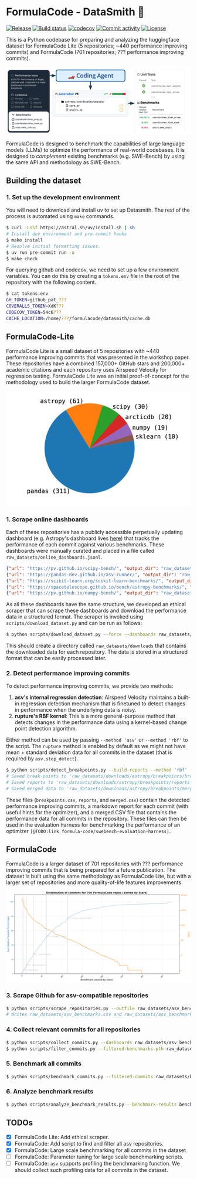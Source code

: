 # FormulaCode - DataSmith 🔨

[![Release](https://img.shields.io/github/v/release/formula-code/datasmith)](https://img.shields.io/github/v/release/formula-code/datasmith)
[![Build status](https://img.shields.io/github/actions/workflow/status/formula-code/datasmith/main.yml?branch=main)](https://github.com/formula-code/datasmith/actions/workflows/main.yml?query=branch%3Amain)
[![codecov](https://codecov.io/gh/formula-code/datasmith/branch/main/graph/badge.svg)](https://codecov.io/gh/formula-code/datasmith)
[![Commit activity](https://img.shields.io/github/commit-activity/m/formula-code/datasmith)](https://img.shields.io/github/commit-activity/m/formula-code/datasmith)
[![License](https://img.shields.io/github/license/formula-code/datasmith)](https://img.shields.io/github/license/formula-code/datasmith)

This is a Python codebase for preparing and analyzing the huggingface dataset for FormulaCode Lite (5 repositories; ~440 performance improving commits) and FormulaCode (701 repositories; ??? performance improving commits).

![FormulaCode](static/Fig1.png)

FormulaCode is designed to benchmark the capabilities of large language models (LLMs) to optimize the performance of real-world codebases. It is designed to _complement_ existing benchmarks (e.g. SWE-Bench) by using the same API and methodology as SWE-Bench.
<!-- , but offers four key improvements:

1. Human-relative metric. FormulaCode scores the ability of an LLM to optimize a codebase relative to the speedup achieved by human developers. This makes it harder to "saturate" FormulaCode as simply memorizing the performance improvements doesn't enable _better_ than human performance.

2. Higher granularity feedback. Test cases streamline constrain coding agents to a pass/fail reward that is too sparse  a signal for fostering iterative optimizations (like those necessary for RL-based agents or evolutionary algorithms like AlphaEvolve). Performance benchmarking and profilers provide more more nuanced feedback, allowing LLMs to learn from the performance characteristics of the codebase and make more informed decisions about how to optimize it.

3. Performance benchmarks v.s Unit Tests. Unit test suites are designed to protect against edge cases and common bugs. This makes them susceptible to overfitting, where an LLM can achieve high scores by simply memorizing the test cases without actually improving the codebase. Performance benchmarks, on the other hand, are designed to measure the performance of a codebase under realistic workloads for the most common use cases.

4. Real-world Benchmarking. An LLM that achieves better than human performance on FormulaCode for a particular problem is likely the best available solution for that problem. If well-documented, a good solution can be used by other developers to improve their own codebases. -->



## Building the dataset

### 1. Set up the development environment

You will need to download and install uv to set up Datasmith. The rest of the process is automated using `make` commands.

```bash
$ curl -LsSf https://astral.sh/uv/install.sh | sh
# Install dev environment and pre-commit hooks
$ make install
# Resolve initial formatting issues.
$ uv run pre-commit run -a
$ make check
```

For querying github and codecov, we need to set up a few environment variables. You can do this by creating a `tokens.env` file in the root of the repository with the following content.

```bash
$ cat tokens.env
GH_TOKEN=github_pat_???
COVERALLS_TOKEN=XdK???
CODECOV_TOKEN=54c6???
CACHE_LOCATION=/home/???/formulacode/datasmith/cache.db
```

## FormulaCode-Lite

FormulaCode Lite is a small dataset of 5 repositories with ~440 performance improving commits that was presented in the workshop paper. These repositories have a combined 157,000+ GitHub stars and 200,000+ academic citations and each repository uses Airspeed Velocity for regression testing. FormulaCode Lite was an initial proof-of-concept for the methodology used to build the larger FormulaCode dataset.

![img](static/Fig2.png)


### 1. Scrape online dashboards

Each of these repositories has a publicly accessible perpetually updating dashboard (e.g. Astropy's dashboard lives [here](https://spacetelescope.github.io/bench/astropy-benchmarks)) that tracks the performance of each commit against various benchmarks. These dashboards were manually curated and placed in a file called `raw_datasets/online_dashboards.jsonl`.

```json
{"url": "https://pv.github.io/scipy-bench/", "output_dir": "raw_datasets/downloads/scipy"}
{"url": "https://pandas-dev.github.io/asv-runner/", "output_dir": "raw_datasets/downloads/pandas"}
{"url": "https://scikit-learn.org/scikit-learn-benchmarks/", "output_dir": "raw_datasets/downloads/sklearn"}
{"url": "https://spacetelescope.github.io/bench/astropy-benchmarks/", "output_dir": "raw_datasets/downloads/astropy"}
{"url": "https://pv.github.io/numpy-bench/", "output_dir": "raw_datasets/downloads/numpy"}
```
As all these dashboards have the same structure, we developed an ethical scraper that can scrape these dashboards and download the performance data in a structured format. The scraper is invoked using `scripts/download_dataset.py` and can be run as follows:

```bash
$ python scripts/download_dataset.py --force --dashboards raw_datasets/online_dashboards.jsonl
```

This should create a directory called `raw_datasets/downloads` that contains the downloaded data for each repository. The data is stored in a structured format that can be easily processed later.


### 2. Detect performance improving commits

To detect performance improving commits, we provide two methods:
1. **asv's internal regression detection**: Airspeed Velocity maintains a built-in regression detection mechanism that is finetuned to detect changes in performance when the underlying data is noisy.
2. **rupture's RBF kernel**: This is a more general-purpose method that detects changes in the performance data using a kernel-based change point detection algorithm.

Either method can be used by passing `--method 'asv'` or `--method 'rbf'` to the script. The `rupture` method is enabled by default as we might not have mean + standard deviation data for all commits in the dataset (that is required by `asv.step_detect`).

```bash
$ python scripts/detect_breakpoints.py --build-reports --method 'rbf' --compute-coverage --dataset raw_datasets/downloads/astropy
# Saved break-points to 'raw_datasets/downloads/astropy/breakpoints/breakpoints.csv'.
# Saved reports to 'raw_datasets/downloads/astropy/breakpoints/reports'.
# Saved merged data to 'raw_datasets/downloads/astropy/breakpoints/merged.csv'.
```

These files (`breakpoints.csv`, `reports`, and `merged.csv`) contain the detected performance improving commits, a markdown report for each commit (with useful hints for the optimizer), and a merged CSV file that contains the performance data for all commits in the repository. These files can then be used in the evaluation harness for benchmarking the performance of an optimizer `[@TODO:link_formula-code/swebench-evaluation-harness]`.



## FormulaCode

FormulaCode is a larger dataset of 701 repositories with ??? performance improving commits that is being prepared for a future publication. The dataset is built using the same methodology as FormulaCode Lite, but with a larger set of repositories and more quality-of-life features improvements.

![img](static/CommitDist.png)

### 3. Scrape Github for asv-compatible repositories

```bash
$ python scripts/scrape_repositories.py --outfile raw_datasets/asv_benchmarks.csv
# Writes raw_datasets/asv_benchmarks.csv and raw_datasets/asv_benchmarks_filtered.csv
```


### 4. Collect relevant commits for all repositories


```bash
$ python scripts/collect_commits.py --dashboards raw_datasets/asv_benchmarks_filtered.csv --outfile raw_datasets/benchmark_commits_merged.jsonl
$ python scripts/filter_commits.py --filtered-benchmarks-pth raw_datasets/asv_benchmarks_filtered.csv --merged-commits-pth raw_datasets/benchmark_commits_merged.jsonl --output-pth raw_datasets/benchmark_commits_filtered.jsonl --max-repos 150 --threads 8 --procs 8
```
### 5. Benchmark all commits


```bash
$ python scripts/benchmark_commits.py --filtered-commits raw_datasets/benchmark_commits_filtered.jsonl --max-concurrency 15 --num-cores 4 --asv-args "--interleave-rounds --append-samples -a rounds=2 -a repeat=2" --output-dir benchmark_results/
```

### 6. Analyze benchmark results

```bash
$ python scripts/analyze_benchmark_results.py --benchmark-results benchmark_results/ --output-dir analysis
```


## TODOs

- [X] FormulaCode Lite: Add ethical scraper.
- [X] FormulaCode: Add script to find and filter all asv repositories.
- [X] FormulaCode: Large scale benchmarking for all commits in the dataset
- [ ] FormulaCode: Parameter tuning for large scale benchmarking scripts.
- [ ] FormulaCode: `asv` supports profiling the benchmarking function. We should collect such profiling data for all commits in the dataset.
